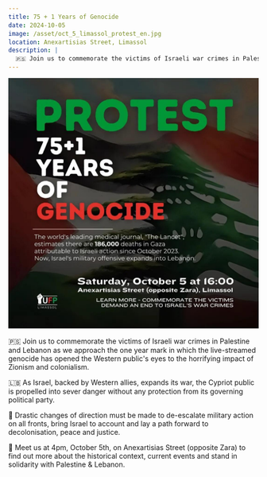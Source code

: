 ```yaml
---
title: 75 + 1 Years of Genocide
date: 2024-10-05
image: /asset/oct_5_limassol_protest_en.jpg
location: Anexartisias Street, Limassol
description: |
  🇵🇸 Join us to commemorate the victims of Israeli war crimes in Palestine and Lebanon as we approach the one year mark in which the live-streamed genocide has opened the Western public's eyes to the horrifying impact of Zionism and colonialism.
---
```


![Limassol Oct 5th Protest Poster](/asset/oct_5_limassol_protest_en.jpg)

🇵🇸 Join us to commemorate the victims of Israeli war crimes in Palestine and Lebanon as we approach the one year mark in which the live-streamed genocide has opened the Western public's eyes to the horrifying impact of Zionism and colonialism.

🇱🇧 As Israel, backed by Western allies, expands its war, the Cypriot public is propelled into sever danger without any protection from its governing political party.

🚨 Drastic changes of direction must be made to de-escalate military action on all fronts, bring Israel to account and lay a path forward to decolonisation, peace and justice.

📌 Meet us at 4pm, October 5th, on Anexartisias Street (opposite Zara) to find out more about the historical context, current events and stand in solidarity with Palestine & Lebanon.
